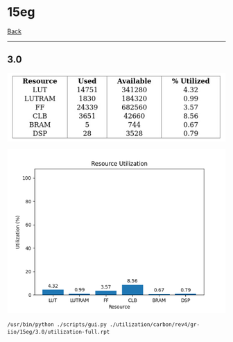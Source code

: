 # 15eg

[Back](<../rev4.md>)

---

## 3.0

<p align="center">
	<img src="../../../../../images/carbon/rev4/gr-iio/15eg/3.0/table.jpg" />
</p>

<p align="center">
	<img src="../../../../../images/carbon/rev4/gr-iio/15eg/3.0/graph.png" />
</p>

`/usr/bin/python ./scripts/gui.py ./utilization/carbon/rev4/gr-iio/15eg/3.0/utilization-full.rpt`

